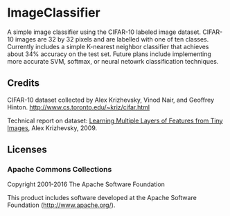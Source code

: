 # ImageClassifier
A simple image classifier using the CIFAR-10 labeled image dataset. CIFAR-10 images are 32 by 32 pixels and are labelled with one of ten classes. Currently includes a simple K-nearest neighbor classifier that achieves about 34% accuracy on the test set. Future plans include implementing more accurate SVM, softmax, or neural netowrk classification techniques.

## Credits
CIFAR-10 dataset collected by Alex Krizhevsky, Vinod Nair, and Geoffrey Hinton.
http://www.cs.toronto.edu/~kriz/cifar.html

Technical report on dataset: [Learning Multiple Layers of Features from Tiny Images](http://www.cs.toronto.edu/~kriz/learning-features-2009-TR.pdf), Alex Krizhevsky, 2009.

## Licenses
### Apache Commons Collections

Copyright 2001-2016 The Apache Software Foundation

This product includes software developed at the Apache Software Foundation (http://www.apache.org/).
